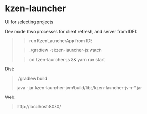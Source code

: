 # kzen-launcher
UI for selecting projects

Dev mode (two processes for client refresh, and server from IDE):
> > run KzenLauncherApp from IDE
>
> > ./gradlew -t kzen-launcher-js:watch
>
> > cd kzen-launcher-js && yarn run start 

Dist:
> ./gradlew build
>
> java -jar kzen-launcher-jvm/build/libs/kzen-launcher-jvm-*.jar

Web:
> http://localhost:8080/